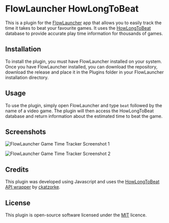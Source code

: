 # FlowLauncher HowLongToBeat

This is a plugin for the [FlowLauncher](https://github.com/Flow-Launcher/Flow.Launcher) app that allows you to easily track the time it takes to beat your favourite games. It uses the [HowLongToBeat](https://howlongtobeat.com/) database to provide accurate play time information for thousands of games.

## Installation

To install the plugin, you must have FlowLauncher installed on your system. Once you have FlowLauncher installed, you can download the repository, download the release and place it in the Plugins folder in your FlowLauncher installation directory.


## Usage

To use the plugin, simply open FlowLauncher and type `beat` followed by the name of a video game. The plugin will then access the HowLongToBeat database and return information about the estimated time to beat the game.

## Screenshots

![FlowLauncher Game Time Tracker Screenshot 1](https://tue.sk/blnvkX)

![FlowLauncher Game Time Tracker Screenshot 2](https://tue.sk/t9FCq9)


## Credits

This plugin was developed using Javascript and uses the [HowLongToBeat API wrapper](https://github.com/ckatzorke/howlongtobeat) by [ckatzorke](https://github.com/ckatzorke).

## License

This plugin is open-source software licensed under the [MIT](https://opensource.org/license/mit/) licence.